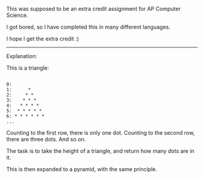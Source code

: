 
This was supposed to be an extra credit assignment for AP Computer Science.

I got bored, so I have completed this in many different languages.

I hope I get the extra credit :)

-------

Explanation:

This is a triangle:

```

0:
1:      *
2:     * *
3:    * * *
4:   * * * *
5:  * * * * *
6: * * * * * *
...

```

Counting to the first row, there is only one dot.
Counting to the second row, there are three dots.
And so on.

The task is to take the height of a triangle, 
and return how many dots are in it.

This is then expanded to a pyramid, with the same principle.

